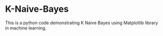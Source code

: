 # K-Naive-Bayes
This is a python code demonstrating K Naive Bayes using Matplotlib library in machine learning.
